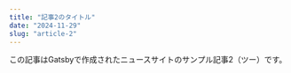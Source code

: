```yaml
---
title: "記事2のタイトル"
date: "2024-11-29"
slug: "article-2"
---
```


この記事はGatsbyで作成されたニュースサイトのサンプル記事2（ツー）です。